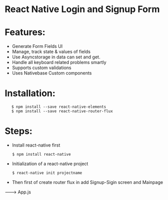 # React Native Login and Signup Form

# Features:

- Generate Form Fields UI 
- Manage, track state & values of fields
- Use Asyncstorage in data can set and get.
- Handle all keyboard related problems smartly
- Supports custom validations
- Uses Nativebase Custom components

# Installation:
       $ npm install --save react-native-elements
       $ npm install --save react-native-router-flux
       
# Steps:

* Install react-native first
       
      $ npm install react-native

* Initialization of a react-native project

      $ react-native init projectname
 
* Then first of create router flux in add Signup-Sigin screen and Mainpage

---> App.js

      

